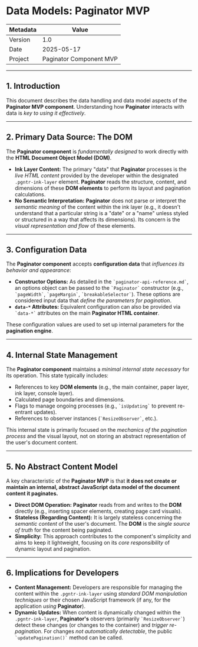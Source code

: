 # Data Models: Paginator MVP

| Metadata | Value                   |
|----------|-------------------------|
| Version  | 1.0                     |
| Date     | 2025-05-17              |
| Project  | Paginator Component MVP |

---

## 1. Introduction

This document describes the data handling and data model aspects of the **Paginator MVP component**. Understanding how **Paginator** interacts with data is *key to using it effectively*.

---

## 2. Primary Data Source: The DOM

The **Paginator component** is *fundamentally designed* to work directly with the **HTML Document Object Model (DOM)**.

*   **Ink Layer Content:** The primary "data" that **Paginator** processes is the *live HTML content* provided by the developer within the designated ``.pgntr-ink-layer`` element. **Paginator** reads the structure, content, and dimensions of these **DOM elements** to perform its layout and pagination calculations.
*   **No Semantic Interpretation:** **Paginator** does not parse or interpret the *semantic meaning* of the content within the ink layer (e.g., it doesn't understand that a particular string is a "date" or a "name" unless styled or structured in a way that affects its dimensions). Its concern is the *visual representation and flow* of these elements.

---

## 3. Configuration Data

The **Paginator component** accepts **configuration data** that *influences its behavior and appearance*:

*   **Constructor Options:** As detailed in the `` `paginator-api-reference.md` ``, an options object can be passed to the `` `Paginator` `` constructor (e.g., `` `pageWidth` ``, `` `pageMargin` ``, `` `breakableSelector` ``). These options are considered input data that *define the parameters for pagination*.
*   **`data-*` Attributes:** Equivalent configuration can also be provided via `` `data-*` `` attributes on the main **Paginator HTML container**.

These configuration values are used to set up internal parameters for the **pagination engine**.

---

## 4. Internal State Management

The **Paginator component** maintains a *minimal internal state necessary* for its operation. This state typically includes:

*   References to key **DOM elements** (e.g., the main container, paper layer, ink layer, console layer).
*   Calculated page boundaries and dimensions.
*   Flags to manage ongoing processes (e.g., `` `isUpdating` `` to prevent re-entrant updates).
*   References to observer instances (`` `ResizeObserver` ``, etc.).

This internal state is primarily focused on the *mechanics of the pagination process* and the visual layout, not on storing an abstract representation of the user's document content.

---

## 5. No Abstract Content Model

A key characteristic of the **Paginator MVP** is that **it does not create or maintain an internal, abstract JavaScript data model of the document content it paginates.**

*   **Direct DOM Operation:** **Paginator** reads from and writes to the **DOM** directly (e.g., inserting spacer elements, creating page card visuals).
*   **Stateless (Regarding Content):** It is largely stateless concerning the *semantic content* of the user's document. The **DOM** is the *single source of truth* for the content being paginated.
*   **Simplicity:** This approach contributes to the component's simplicity and aims to keep it lightweight, focusing on its *core responsibility* of dynamic layout and pagination.

---

## 6. Implications for Developers

*   **Content Management:** Developers are responsible for managing the content within the ``.pgntr-ink-layer`` using *standard DOM manipulation techniques* or their chosen JavaScript framework (if any, for the application *using* **Paginator**).
*   **Dynamic Updates:** When content is dynamically changed within the ``.pgntr-ink-layer``, **Paginator's** observers (primarily `` `ResizeObserver` ``) detect these changes (or changes to the container) and *trigger re-pagination*. For changes *not automatically detectable*, the public `` `updatePagination()` `` method can be called.
